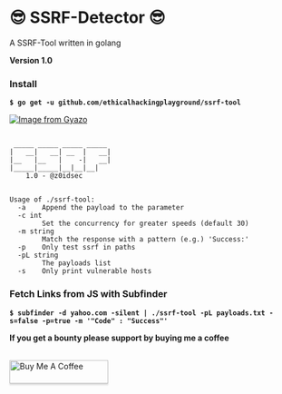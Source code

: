 
# 😎 SSRF-Detector 😎

A SSRF-Tool written in golang

**Version 1.0**

### Install

**`$ go get -u github.com/ethicalhackingplayground/ssrf-tool`**

[![Image from Gyazo](https://i.gyazo.com/44ff89e18f473e337ba1e7cf9aa3d1fe.gif)](https://gyazo.com/44ff89e18f473e337ba1e7cf9aa3d1fe)


```

 _____ _____ _____ _____
|   __|   __| __  |   __|
|__   |__   |    -|   __|
|_____|_____|__|__|__|
    1.0 - @z0idsec


Usage of ./ssrf-tool:
  -a    Append the payload to the parameter
  -c int
        Set the concurrency for greater speeds (default 30)
  -m string
        Match the response with a pattern (e.g.) 'Success:'
  -p    Only test ssrf in paths
  -pL string
        The payloads list
  -s    Only print vulnerable hosts
  ```

### Fetch Links from JS with Subfinder
**`$ subfinder -d yahoo.com -silent | ./ssrf-tool -pL payloads.txt -s=false -p=true -m '"Code" : "Success"'`**




**If you get a bounty please support by buying me a coffee**

<br>
<a href="https://www.buymeacoffee.com/krypt0mux" target="_blank"><img src="https://www.buymeacoffee.com/assets/img/custom_images/orange_img.png" alt="Buy Me A Coffee" style="height: 41px !important;width: 174px !important;box-shadow: 0px 3px 2px 0px rgba(190, 190, 190, 0.5) !important;-webkit-box-shadow: 0px 3px 2px 0px rgba(190, 190, 190, 0.5) !important;" ></a>

